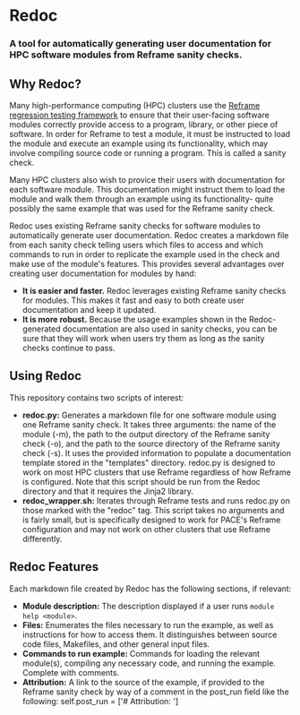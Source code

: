 # Redoc

### A tool for automatically generating user documentation for HPC software modules from Reframe sanity checks.

## Why Redoc?

Many high-performance computing (HPC) clusters use the
[Reframe regression testing framework](https://reframe-hpc.readthedocs.io/en/stable/)
to ensure that their user-facing software modules correctly provide access to
a program, library, or other piece of software. In order for Reframe to test a module,
it must be instructed to load the module and execute an example using its functionality,
which may involve compiling source code or running a program.
This is called a sanity check.

Many HPC clusters also wish to provice their users with documentation for each software module.
This documentation might instruct them to load the module and walk them through an example
using its functionality- quite possibly the same example that was used for the Reframe sanity check.

Redoc uses existing Reframe sanity checks for software modules to automatically generate user
documentation. Redoc creates a markdown file from each sanity check telling users
which files to access and which commands to run in order to replicate the example
used in the check and make use of the module's features.
This provides several advantages over creating user documentation for modules by hand:

- **It is easier and faster.** Redoc leverages existing Reframe sanity checks for modules.
    This makes it fast and easy to both create user documentation and keep it updated.
- **It is more robust.** Because the usage examples shown in the Redoc-generated documentation are also
    used in sanity checks, you can be sure that they will work when users try them
    as long as the sanity checks continue to pass.
    

## Using Redoc

This repository contains two scripts of interest:
- **redoc.py:** Generates a markdown file for one software module
    using one Reframe sanity check. It takes three arguments:
    the name of the module (-m),
    the path to the output directory of the Reframe sanity check (-o),
    and the path to the source directory of the Reframe sanity check (-s).
    It uses the provided information to populate a documentation template
    stored in the "templates" directory.
    redoc.py is designed to work on most HPC clusters that use Reframe regardless
    of how Reframe is configured.
    Note that this script should be run from the Redoc directory
    and that it requires the Jinja2 library.
- **redoc_wrapper.sh:** Iterates through Reframe tests and runs redoc.py on those marked with the "redoc" tag.
    This script takes no arguments and is fairly small, but is specifically designed to
    work for PACE's Reframe configuration and may not work on other clusters
    that use Reframe differently.

## Redoc Features

Each markdown file created by Redoc has the following sections, if relevant:
- **Module description:** The description displayed if a user runs `module help <module>`.
- **Files:** Enumerates the files necessary to run the example,
    as well as instructions for how to access them.
    It distinguishes between source code files, Makefiles, and other general input files.
- **Commands to run example:** Commands for loading the relevant module(s), compiling any necessary code,
    and running the example. Complete with comments.
- **Attribution:** A link to the source of the example, if provided to the Reframe sanity check
    by way of a comment in the post_run field like the following:
    self.post_run = ['# Attribution: <url>']